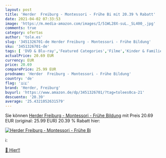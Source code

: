 ```yaml
---
layout: post
title: 'Herder  Freiburg - Montessori - Frühe Bi mit 20.39 % Rabatt'
date: 2021-04-02 07:33:53
image: 'https://m.media-amazon.com/images/I/51WL28X-suL._SL400_.jpg'
comments: true
category: ofertas
author: 'tole.es'
slug: '3451326701-de Herder Freiburg - Montessori - Frühe Bildung'
sku: '3451326701-de'
tags: [ 'DVD & Blu-ray','Featured Categories','Filme','Kinder & Familie','Special Interest','herder, freiburg', ]
actualPrice: 20.69 EUR
currency: EUR
price: 20.69
comparePrice: 25.99 EUR
prodname: 'Herder  Freiburg - Montessori - Frühe Bildung'
country: 'de'
flag: '🇩🇪'
brand: 'Herder, Freiburg'
buyurl: 'https://www.amazon.de/dp/3451326701/?tag=tolees0ca-21'
descuento: '20.39'
average: '25.4321052631579'
---
```


Sie können [Herder  Freiburg - Montessori - Frühe Bildung](https://www.amazon.de/dp/3451326701/?tag=tolees0ca-21) mit Preis 20.69 EUR (original: 25.99 EUR) 20.39 % Rabatt hier:

[![Herder  Freiburg - Montessori - Frühe Bi](https://m.media-amazon.com/images/I/51WL28X-suL._SL400_.jpg)](https://www.amazon.de/dp/3451326701/?tag=tolees0ca-21)

ℹ️:


[🛒 Hier!!](https://www.amazon.de/dp/3451326701/?tag=tolees0ca-21)
